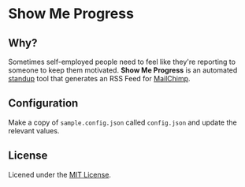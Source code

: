 # Show Me Progress

## Why?
Sometimes self-employed people need to feel like they're reporting to someone
to keep them motivated. **Show Me Progress** is an automated [standup] tool
that generates an RSS Feed for [MailChimp].

[Standup]: http://en.wikipedia.org/wiki/Stand-up_meeting
[MailChimp]: http://mailchimp.com/

## Configuration
Make a copy of `sample.config.json` called `config.json` and update the
relevant values.

## License
Licened under the [MIT License].

[MIT License]: http://opensource.org/licenses/MIT
